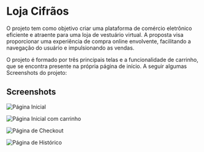 
# Loja Cifrãos

O projeto tem como objetivo criar uma plataforma de comércio eletrônico eficiente e atraente para uma loja de vestuário virtual. A proposta visa proporcionar uma experiência de compra online envolvente, facilitando a navegação do usuário e impulsionando as vendas.

O projeto é formado por três principais telas e a funcionalidade de carrinho, que se encontra presente na própria página de início. A seguir algumas Screenshots do projeto:
## Screenshots

![Página Inicial](https://github.com/JoaoPeNascimento/assets-lojacifraos/blob/main/homepage.jpg)

![Página Inicial com carrinho](https://github.com/JoaoPeNascimento/assets-lojacifraos/blob/main/homepagecomcarrinho.jpg)

![Página de Checkout](https://github.com/JoaoPeNascimento/assets-lojacifraos/blob/main/checkout.jpg)

![Página de Histórico](https://github.com/JoaoPeNascimento/assets-lojacifraos/blob/main/historico.jpg)


